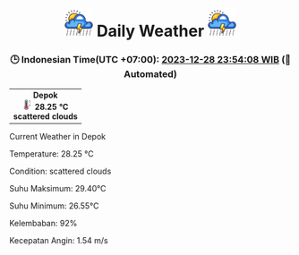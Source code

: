# <h1 align=center><img height=50 src=images/cloud.png> Daily Weather <img height=50 src=images/cloud.png></h1>
<h3 align=center>🕒 Indonesian Time(UTC +07:00): <u>2023-12-28 23:54:08 WIB</u> (🤖Automated)</h3>

<table align=center>
<tr>
<td align=center><b>Depok</b><br><img src=images/thermometer.png height=18> <b>28.25 °C</b><br><b>scattered clouds</b></td>
</tr>
</table>

Current Weather in Depok

Temperature: 28.25 °C

Condition: scattered clouds

Suhu Maksimum: 29.40°C

Suhu Minimum: 26.55°C

Kelembaban: 92%

Kecepatan Angin: 1.54 m/s

